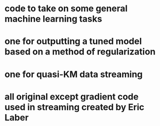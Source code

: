 # code to take on some general machine learning tasks 
# one for outputting a tuned model based on a method of regularization 
# one for quasi-KM data streaming 
# all original except gradient code used in streaming created by Eric Laber 
